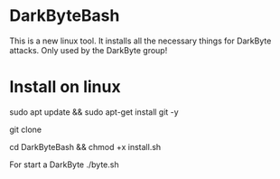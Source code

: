 # DarkByteBash

This is a new linux tool. It installs all the necessary things for DarkByte attacks. Only used by the DarkByte group!

# Install on linux
sudo apt update && sudo apt-get install git -y

git clone

cd DarkByteBash && chmod +x install.sh

For start a DarkByte ./byte.sh
